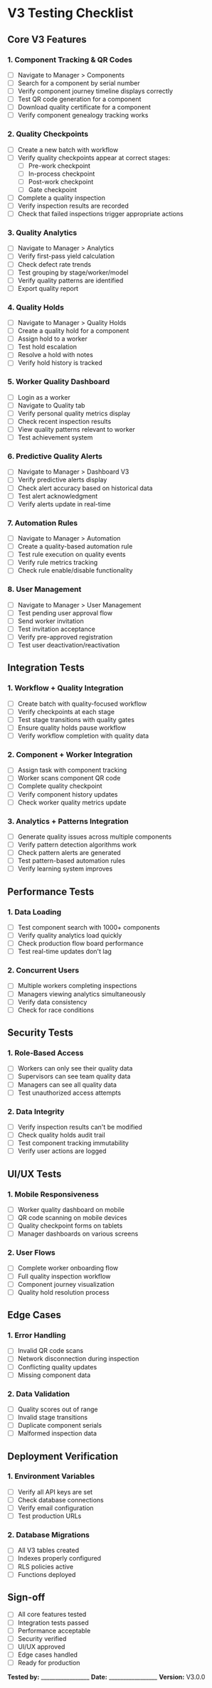 # V3 Testing Checklist

## Core V3 Features

### 1. Component Tracking & QR Codes
- [ ] Navigate to Manager > Components
- [ ] Search for a component by serial number
- [ ] Verify component journey timeline displays correctly
- [ ] Test QR code generation for a component
- [ ] Download quality certificate for a component
- [ ] Verify component genealogy tracking works

### 2. Quality Checkpoints
- [ ] Create a new batch with workflow
- [ ] Verify quality checkpoints appear at correct stages:
  - [ ] Pre-work checkpoint
  - [ ] In-process checkpoint
  - [ ] Post-work checkpoint
  - [ ] Gate checkpoint
- [ ] Complete a quality inspection
- [ ] Verify inspection results are recorded
- [ ] Check that failed inspections trigger appropriate actions

### 3. Quality Analytics
- [ ] Navigate to Manager > Analytics
- [ ] Verify first-pass yield calculation
- [ ] Check defect rate trends
- [ ] Test grouping by stage/worker/model
- [ ] Verify quality patterns are identified
- [ ] Export quality report

### 4. Quality Holds
- [ ] Navigate to Manager > Quality Holds
- [ ] Create a quality hold for a component
- [ ] Assign hold to a worker
- [ ] Test hold escalation
- [ ] Resolve a hold with notes
- [ ] Verify hold history is tracked

### 5. Worker Quality Dashboard
- [ ] Login as a worker
- [ ] Navigate to Quality tab
- [ ] Verify personal quality metrics display
- [ ] Check recent inspection results
- [ ] View quality patterns relevant to worker
- [ ] Test achievement system

### 6. Predictive Quality Alerts
- [ ] Navigate to Manager > Dashboard V3
- [ ] Verify predictive alerts display
- [ ] Check alert accuracy based on historical data
- [ ] Test alert acknowledgment
- [ ] Verify alerts update in real-time

### 7. Automation Rules
- [ ] Navigate to Manager > Automation
- [ ] Create a quality-based automation rule
- [ ] Test rule execution on quality events
- [ ] Verify rule metrics tracking
- [ ] Check rule enable/disable functionality

### 8. User Management
- [ ] Navigate to Manager > User Management
- [ ] Test pending user approval flow
- [ ] Send worker invitation
- [ ] Test invitation acceptance
- [ ] Verify pre-approved registration
- [ ] Test user deactivation/reactivation

## Integration Tests

### 1. Workflow + Quality Integration
- [ ] Create batch with quality-focused workflow
- [ ] Verify checkpoints at each stage
- [ ] Test stage transitions with quality gates
- [ ] Ensure quality holds pause workflow
- [ ] Verify workflow completion with quality data

### 2. Component + Worker Integration
- [ ] Assign task with component tracking
- [ ] Worker scans component QR code
- [ ] Complete quality checkpoint
- [ ] Verify component history updates
- [ ] Check worker quality metrics update

### 3. Analytics + Patterns Integration
- [ ] Generate quality issues across multiple components
- [ ] Verify pattern detection algorithms work
- [ ] Check pattern alerts are generated
- [ ] Test pattern-based automation rules
- [ ] Verify learning system improves

## Performance Tests

### 1. Data Loading
- [ ] Test component search with 1000+ components
- [ ] Verify quality analytics load quickly
- [ ] Check production flow board performance
- [ ] Test real-time updates don't lag

### 2. Concurrent Users
- [ ] Multiple workers completing inspections
- [ ] Managers viewing analytics simultaneously
- [ ] Verify data consistency
- [ ] Check for race conditions

## Security Tests

### 1. Role-Based Access
- [ ] Workers can only see their quality data
- [ ] Supervisors can see team quality data
- [ ] Managers can see all quality data
- [ ] Test unauthorized access attempts

### 2. Data Integrity
- [ ] Verify inspection results can't be modified
- [ ] Check quality holds audit trail
- [ ] Test component tracking immutability
- [ ] Verify user actions are logged

## UI/UX Tests

### 1. Mobile Responsiveness
- [ ] Worker quality dashboard on mobile
- [ ] QR code scanning on mobile devices
- [ ] Quality checkpoint forms on tablets
- [ ] Manager dashboards on various screens

### 2. User Flows
- [ ] Complete worker onboarding flow
- [ ] Full quality inspection workflow
- [ ] Component journey visualization
- [ ] Quality hold resolution process

## Edge Cases

### 1. Error Handling
- [ ] Invalid QR code scans
- [ ] Network disconnection during inspection
- [ ] Conflicting quality updates
- [ ] Missing component data

### 2. Data Validation
- [ ] Quality scores out of range
- [ ] Invalid stage transitions
- [ ] Duplicate component serials
- [ ] Malformed inspection data

## Deployment Verification

### 1. Environment Variables
- [ ] Verify all API keys are set
- [ ] Check database connections
- [ ] Verify email configuration
- [ ] Test production URLs

### 2. Database Migrations
- [ ] All V3 tables created
- [ ] Indexes properly configured
- [ ] RLS policies active
- [ ] Functions deployed

## Sign-off

- [ ] All core features tested
- [ ] Integration tests passed
- [ ] Performance acceptable
- [ ] Security verified
- [ ] UI/UX approved
- [ ] Edge cases handled
- [ ] Ready for production

**Tested by:** _________________
**Date:** _________________
**Version:** V3.0.0